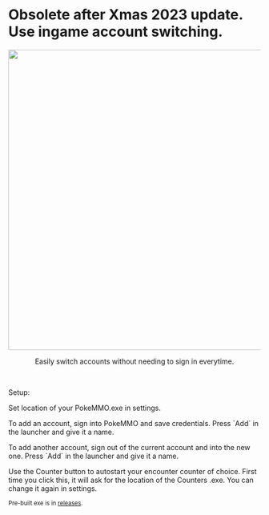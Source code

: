 <h1>Obsolete after Xmas 2023 update.<br/>Use ingame account switching.</h1>
  
<p align="center">
    <img src="https://i.imgur.com/pytzvfY.png" width=600>
    <p align="center">Easily switch accounts without needing to sign in everytime.</p>
</p>
<br>


<div>
    <p>Setup: </p>
    <p>Set location of your PokeMMO.exe in settings.</p>
    <p>To add an account, sign into PokeMMO and save credentials. Press `Add` in the launcher and give it a name.</p>
    <p>To add another account, sign out of the current account and into the new one. Press `Add` in the launcher and give it a name.</p>
    <p>Use the Counter button to autostart your encounter counter of choice. First time you click this, it will ask for the location of the Counters .exe. You can change it again in settings.</p>
</div>

<p><sub>Pre-built exe is in <a href="https://github.com/Seth-Revz/PokeMMO-Launcher/releases">releases</a>.</sub></p>


